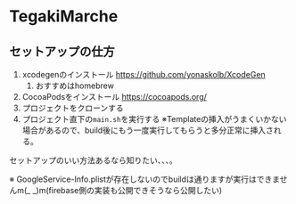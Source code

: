 # TegakiMarche

## セットアップの仕方
1. xcodegenのインストール https://github.com/yonaskolb/XcodeGen
    1. おすすめはhomebrew
1. CocoaPodsをインストール https://cocoapods.org/
1. プロジェクトをクローンする
1. プロジェクト直下の`main.sh`を実行する
    ※Templateの挿入がうまくいかない場合があるので、build後にもう一度実行してもらうと多分正常に挿入される。

セットアップのいい方法あるなら知りたい、、、。

※ GoogleService-Info.plistが存在しないのでbuildは通りますが実行はできませんm(_ _)m(firebase側の実装も公開できそうなら公開したい)
